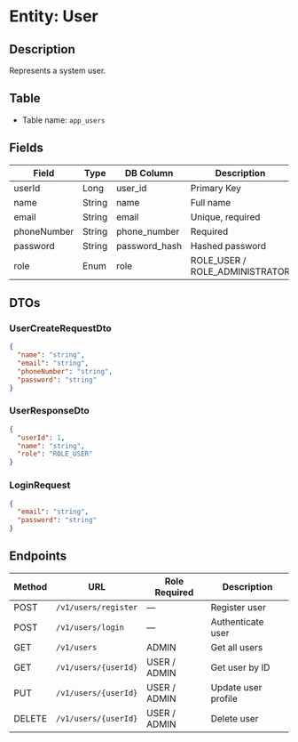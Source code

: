 # Entity: User

## Description
Represents a system user.

## Table
- Table name: `app_users`

## Fields

| Field       | Type   | DB Column     | Description                    |
|-------------|--------|---------------|--------------------------------|
| userId      | Long   | user_id       | Primary Key                    |
| name        | String | name          | Full name                      |
| email       | String | email         | Unique, required               |
| phoneNumber | String | phone_number  | Required                       |
| password    | String | password_hash | Hashed password                |
| role        | Enum   | role          | ROLE_USER / ROLE_ADMINISTRATOR |

## DTOs

### UserCreateRequestDto

```json
{
  "name": "string",
  "email": "string",
  "phoneNumber": "string",
  "password": "string"
}
```

### UserResponseDto

```json
{
  "userId": 1,
  "name": "string",
  "role": "ROLE_USER"
}
```

### LoginRequest

```json
{
  "email": "string",
  "password": "string"
}
```

## Endpoints

| Method | URL                  | Role Required | Description         |
|--------|----------------------|---------------|---------------------|
| POST   | `/v1/users/register` | —             | Register user       |
| POST   | `/v1/users/login`    | —             | Authenticate user   |
| GET    | `/v1/users`          | ADMIN         | Get all users       |
| GET    | `/v1/users/{userId}` | USER / ADMIN  | Get user by ID      |
| PUT    | `/v1/users/{userId}` | USER / ADMIN  | Update user profile |
| DELETE | `/v1/users/{userId}` | USER / ADMIN  | Delete user         |